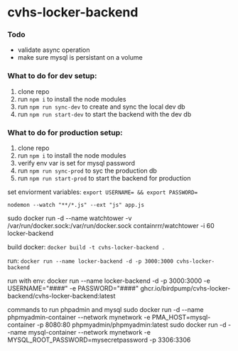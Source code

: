 # cvhs-locker-backend

### Todo
- validate async operation
- make sure mysql is persistant on a volume

### What to do for dev setup:
1. clone repo
2. run ```npm i``` to install the node modules
3. run ```npm run sync-dev``` to create and sync the local dev db
4. run ```npm run start-dev``` to start the backend with the dev db

### What to do for production setup:
1. clone repo
2. run ```npm i``` to install the node modules
3. verify env var is set for mysql password
4. run ```npm run sync-prod``` to syc the production db
5. run ```npm run start-prod``` to start the backend for production


set enviorment variables: ```export USERNAME= && export PASSWORD=```

```nodemon --watch "**/*.js" --ext "js" app.js```

sudo docker run -d --name watchtower -v /var/run/docker.sock:/var/run/docker.sock containrrr/watchtower -i 60 locker-backend


build docker: ```docker build -t cvhs-locker-backend .```

run: ```docker run --name locker-backend -d -p 3000:3000 cvhs-locker-backend```

run with env:
docker run --name locker-backend -d -p 3000:3000 -e USERNAME="####" -e PASSWORD="####" ghcr.io/birdpump/cvhs-locker-backend/cvhs-locker-backend:latest


commands to run phpadmin and mysql
sudo docker run -d --name phpmyadmin-container --network mynetwork -e PMA_HOST=mysql-container -p 8080:80 phpmyadmin/phpmyadmin:latest
sudo docker run -d --name mysql-container --network mynetwork -e MYSQL_ROOT_PASSWORD=mysecretpassword -p 3306:3306
